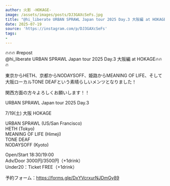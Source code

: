 ```yaml
---
author: 火影 -HOKAGE-
image: /assets/images/posts/DJ3GAXcSeFs.jpg
title: "@hi_liberate URBAN SPRAWL Japan tour 2025 Day.3 大阪編 at HOKAGE🔥🔥🔥"
date: 2025-07-19
source: 'https://instagram.com/p/DJ3GAXcSeFs'
tags:
- 
---
```

🔥🔥🔥 #repost<br>
@hi_liberate URBAN SPRAWL Japan tour 2025 Day.3 大阪編 at HOKAGE🔥🔥🔥

東京からHETH、京都からNODAYSOFF、姫路からMEANING OF LIFE、そして大阪ローカルTONE DEAFという素晴らしいメンツとなりました！

関西方面の方々よろしくお願いします！！

URBAN SPRAWL Japan tour 2025 Day.3

7/19(土) 大阪 HOKAGE

URBAN SPRAWL (US/San Francisco)<br>
HETH (Tokyo)<br>
MEANING OF LIFE (Himeji)<br>
TONE DEAF<br>
NODAYSOFF (Kyoto)

Open/Start 18:30/19:00<br>
Adv/Door 3000円/3500円（+1drink）<br>
Under20：Ticket FREE（+1drink）

予約フォーム：https://forms.gle/DxYVcrxurNJDmGy89